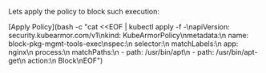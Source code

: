 

Lets apply the policy to block such execution:

[Apply Policy](bash -c "cat <<EOF | kubectl apply -f -\napiVersion: security.kubearmor.com/v1\nkind: KubeArmorPolicy\nmetadata:\n  name: block-pkg-mgmt-tools-exec\nspec:\n  selector:\n    matchLabels:\n      app: nginx\n  process:\n    matchPaths:\n    - path: /usr/bin/apt\n    - path: /usr/bin/apt-get\n  action:\n    Block\nEOF")



